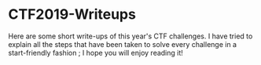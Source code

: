 # CTF2019-Writeups
Here are some short write-ups of this year's CTF challenges. I have tried to explain all the steps that have been taken to solve every challenge in a start-friendly fashion ; I hope you will enjoy reading it!
